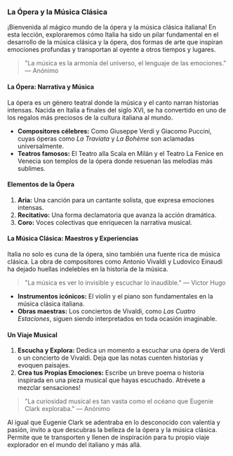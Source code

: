### La Ópera y la Música Clásica

¡Bienvenida al mágico mundo de la ópera y la música clásica italiana! En esta lección, exploraremos cómo Italia ha sido un pilar fundamental en el desarrollo de la música clásica y la ópera, dos formas de arte que inspiran emociones profundas y transportan al oyente a otros tiempos y lugares.

> "La música es la armonía del universo, el lenguaje de las emociones." — Anónimo

#### La Ópera: Narrativa y Música

La ópera es un género teatral donde la música y el canto narran historias intensas. Nacida en Italia a finales del siglo XVI, se ha convertido en uno de los regalos más preciosos de la cultura italiana al mundo.

- **Compositores célebres:** Como Giuseppe Verdi y Giacomo Puccini, cuyas óperas como *La Traviata* y *La Bohème* son aclamadas universalmente.
- **Teatros famosos:** El Teatro alla Scala en Milán y el Teatro La Fenice en Venecia son templos de la ópera donde resuenan las melodías más sublimes.

#### Elementos de la Ópera

1. **Aria:** Una canción para un cantante solista, que expresa emociones intensas.
2. **Recitativo:** Una forma declamatoria que avanza la acción dramática.
3. **Coro:** Voces colectivas que enriquecen la narrativa musical.

#### La Música Clásica: Maestros y Experiencias

Italia no solo es cuna de la ópera, sino también una fuente rica de música clásica. La obra de compositores como Antonio Vivaldi y Ludovico Einaudi ha dejado huellas indelebles en la historia de la música.

> "La música es ver lo invisible y escuchar lo inaudible." — Victor Hugo

- **Instrumentos icónicos:** El violín y el piano son fundamentales en la música clásica italiana.
- **Obras maestras:** Los conciertos de Vivaldi, como *Las Cuatro Estaciones*, siguen siendo interpretados en toda ocasión imaginable.

#### Un Viaje Musical

1. **Escucha y Explora:** Dedica un momento a escuchar una ópera de Verdi o un concierto de Vivaldi. Deja que las notas cuenten historias y evoquen paisajes.
2. **Crea tus Propias Emociones:** Escribe un breve poema o historia inspirada en una pieza musical que hayas escuchado. Atrévete a mezclar sensaciones!

> "La curiosidad musical es tan vasta como el océano que Eugenie Clark exploraba." — Anónimo

Al igual que Eugenie Clark se adentraba en lo desconocido con valentía y pasión, invito a que descubras la belleza de la ópera y la música clásica. Permite que te transporten y llenen de inspiración para tu propio viaje explorador en el mundo del italiano y más allá.